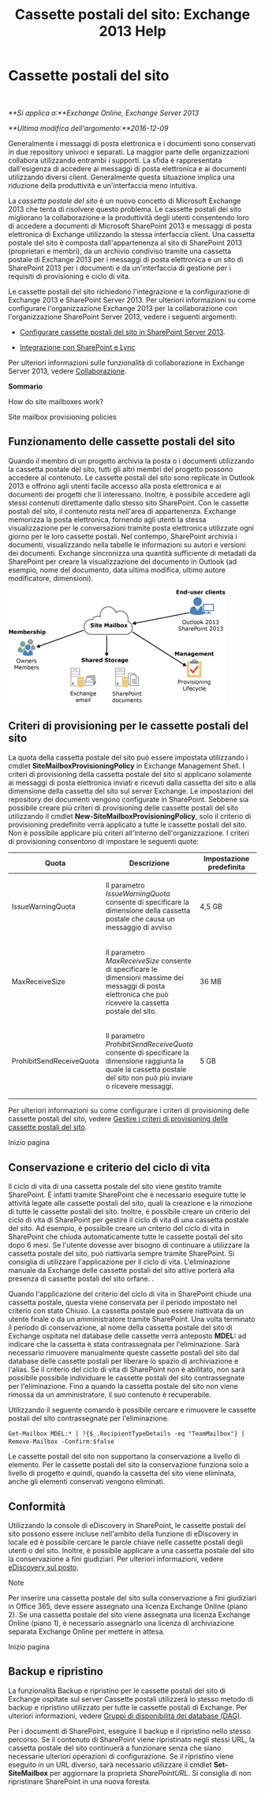 ﻿---
title: 'Cassette postali del sito: Exchange 2013 Help'
TOCTitle: Cassette postali del sito
ms:assetid: 2c4393f4-d274-4e6c-bd09-9577e68c5a33
ms:mtpsurl: https://technet.microsoft.com/it-it/library/JJ150499(v=EXCHG.150)
ms:contentKeyID: 50480310
ms.date: 05/22/2018
mtps_version: v=EXCHG.150
ms.translationtype: MT
---

# Cassette postali del sito

 

_**Si applica a:**Exchange Online, Exchange Server 2013_

_**Ultima modifica dell'argomento:**2016-12-09_

Generalmente i messaggi di posta elettronica e i documenti sono conservati in due repository univoci e separati. La maggior parte delle organizzazioni collabora utilizzando entrambi i supporti. La sfida è rappresentata dall'esigenza di accedere ai messaggi di posta elettronica e ai documenti utilizzando diversi client. Generalmente questa situazione implica una riduzione della produttività e un'interfaccia meno intuitiva.

La *cassetta postale del sito* è un nuovo concetto di Microsoft Exchange 2013 che tenta di risolvere questo problema. Le cassette postali dei sito migliorano la collaborazione e la produttività degli utenti consentendo loro di accedere a documenti di Microsoft SharePoint 2013 e messaggi di posta elettronica di Exchange utilizzando la stessa interfaccia client. Una cassetta postale del sito è composta dall'appartenenza al sito di SharePoint 2013 (proprietari e membri), da un archivio condiviso tramite una cassetta postale di Exchange 2013 per i messaggi di posta elettronica e un sito di SharePoint 2013 per i documenti e da un'interfaccia di gestione per i requisiti di provisioning e ciclo di vita.

Le cassette postali del sito richiedono l'integrazione e la configurazione di Exchange 2013 e SharePoint Server 2013. Per ulteriori informazioni su come configurare l'organizzazione Exchange 2013 per la collaborazione con l'organizzazione SharePoint Server 2013, vedere i seguenti argomenti:

  - [Configurare cassette postali del sito in SharePoint Server 2013](https://go.microsoft.com/fwlink/p/?linkid=258264).

  - [Integrazione con SharePoint e Lync](integration-with-sharepoint-and-lync-exchange-2013-help.md)

Per ulteriori informazioni sulle funzionalità di collaborazione in Exchange Server 2013, vedere [Collaborazione](collaboration-exchange-2013-help.md).

**Sommario**

How do site mailboxes work?

Site mailbox provisioning policies

## Funzionamento delle cassette postali del sito

Quando il membro di un progetto archivia la posta o i documenti utilizzando la cassetta postale del sito, tutti gli altri membri del progetto possono accedere al contenuto. Le cassette postali del sito sono replicate in Outlook 2013 e offrono agli utenti facile accesso alla posta elettronica e ai documenti dei progetti che li interessano. Inoltre, è possibile accedere agli stessi contenuti direttamente dallo stesso sito SharePoint. Con le cassette postali del sito, il contenuto resta nell'area di appartenenza. Exchange memorizza la posta elettronica, fornendo agli utenti la stessa visualizzazione per le conversazioni tramite posta elettronica utilizzate ogni giorno per le loro cassette postali. Nel contempo, SharePoint archivia i documenti, visualizzando nella tabelle le informazioni su autori e versioni dei documenti. Exchange sincronizza una quantità sufficiente di metadati da SharePoint per creare la visualizzazione del documento in Outlook (ad esempio, nome del documento, data ultima modifica, ultimo autore modificatore, dimensioni).

![Diagramma di archiviazione e utilizzo delle cassette postali del sito](images/JJ150499.b98be571-d2e0-4ebd-9fe2-440a14e91e35(EXCHG.150).gif "Diagramma di archiviazione e utilizzo delle cassette postali del sito")

## Criteri di provisioning per le cassette postali del sito

La quota della cassetta postale del sito può essere impostata utilizzando i cmdlet **SiteMailboxProvisioningPolicy** in Exchange Management Shell. I criteri di provisioning della cassetta postale del sito si applicano solamente ai messaggi di posta elettronica inviati e ricevuti dalla cassetta del sito e alla dimensione della cassetta del sito sul server Exchange. Le impostazioni del repository dei documenti vengono configurate in SharePoint. Sebbene sia possibile creare più criteri di provisioning delle cassette postali del sito utilizzando il cmdlet **New-SiteMailboxProvisioningPolicy**, solo il criterio di provisioning predefinito verrà applicato a tutte le cassette postali del sito. Non è possibile applicare più criteri all'interno dell'organizzazione. I criteri di provisioning consentono di impostare le seguenti quote:


<table>
<colgroup>
<col style="width: 33%" />
<col style="width: 33%" />
<col style="width: 33%" />
</colgroup>
<thead>
<tr class="header">
<th>Quota</th>
<th>Descrizione</th>
<th>Impostazione predefinita</th>
</tr>
</thead>
<tbody>
<tr class="odd">
<td><p>IssueWarningQuota</p></td>
<td><p>Il parametro <em>IssueWarningQuota</em> consente di specificare la dimensione della cassetta postale che causa un messaggio di avviso</p></td>
<td><p>4,5 GB</p></td>
</tr>
<tr class="even">
<td><p>MaxReceiveSize</p></td>
<td><p>Il parametro <em>MaxReceiveSize</em> consente di specificare le dimensioni massime dei messaggi di posta elettronica che può ricevere la cassetta postale del sito.</p></td>
<td><p>36 MB</p></td>
</tr>
<tr class="odd">
<td><p>ProhibitSendReceiveQuota</p></td>
<td><p>Il parametro <em>ProhibitSendReceiveQuota</em> consente di specificare la dimensione raggiunta la quale la cassetta postale del sito non può più inviare o ricevere messaggi.</p></td>
<td><p>5 GB</p></td>
</tr>
</tbody>
</table>


Per ulteriori informazioni su come configurare i criteri di provisioning delle cassette postali del sito, vedere [Gestire i criteri di provisioning delle cassette postali del sito](manage-site-mailbox-provisioning-policies-exchange-2013-help.md).

Inizio pagina

## Conservazione e criterio del ciclo di vita

Il ciclo di vita di una cassetta postale del sito viene gestito tramite SharePoint. È infatti tramite SharePoint che è necessario eseguire tutte le attività legate alle cassette postali del sito, quali la creazione e la rimozione di tutte le cassette postali del sito. Inoltre, è possibile creare un criterio del ciclo di vita di SharePoint per gestire il ciclo di vita di una cassetta postale del sito. Ad esempio, è possibile creare un criterio del ciclo di vita in SharePoint che chiuda automaticamente tutte le cassette postali del sito dopo 6 mesi. Se l'utente dovesse aver bisogno di continuare a utilizzare la cassetta postale del sito, può riattivarla sempre tramite SharePoint. Si consiglia di utilizzare l'applicazione per il ciclo di vita. L'eliminazione manuale da Exchange delle cassette postali del sito attive porterà alla presenza di cassette postali del sito orfane. .

Quando l'applicazione del criterio del ciclo di vita in SharePoint chiude una cassetta postale, questa viene conservata per il periodo impostato nel criterio con stato Chiuso. La cassetta postale può essere riattivata da un utente finale o da un amministratore tramite SharePoint. Una volta terminato il periodo di conservazione, al nome della cassetta postale del sito di Exchange ospitata nel database delle cassette verrà anteposto **MDEL:** ad indicare che la cassetta è stata contrassegnata per l'eliminazione. Sarà necessario rimuovere manualmente queste cassette postali del sito dal database delle cassette postali per liberare lo spazio di archiviazione e l'alias. Se il criterio del ciclo di vita di SharePoint non è abilitato, non sarà possibile possibile individuare le cassette postali del sito contrassegnate per l'eliminazione. Fino a quando la cassetta postale del sito non viene rimossa da un amministratore, il suo contenuto è recuperabile.

Utilizzando il seguente comando è possibile cercare e rimuovere le cassette postali del sito contrassegnate per l'eliminazione.

    Get-Mailbox MDEL:* | ?{$_.RecipientTypeDetails -eq "TeamMailbox"} | Remove-Mailbox -Confirm:$false

Le cassette postali del sito non supportano la conservazione a livello di elemento. Per le cassette postali del sito la conservazione funziona solo a livello di progetto e quindi, quando la cassetta del sito viene eliminata, anche gli elementi conservati vengono eliminati.

## Conformità

Utilizzando la console di eDiscovery in SharePoint, le cassette postali del sito possono essere incluse nell'ambito della funzione di eDiscovery in locale ed è possibile cercare le parole chiave nelle cassette postali degli utenti o del sito. Inoltre, è possibile applicare a una cassetta postale del sito la conservazione a fini giudiziari. Per ulteriori informazioni, vedere [eDiscovery sul posto](in-place-ediscovery-exchange-2013-help.md).


> [!NOTE]
> Per inserire una cassetta postale del sito sulla conservazione a fini giudiziari in Office 365, deve essere assegnato una licenza Exchange Online (piano 2). Se una cassetta postale del sito viene assegnata una licenza Exchange Online (piano 1), è necessario assegnarlo una licenza di archiviazione separata Exchange Online per mettere in attesa.



Inizio pagina

## Backup e ripristino

La funzionalità Backup e ripristino per le cassette postali del sito di Exchange ospitate sul server Cassette postali utilizzerà lo stesso metodo di backup e ripristino utilizzato per tutte le cassette postali di Exchange. Per ulteriori informazioni, vedere [Gruppi di disponibilità dei database (DAG)](database-availability-groups-dags-exchange-2013-help.md).

Per i documenti di SharePoint, eseguire il backup e il ripristino nello stesso percorso. Se il contenuto di SharePoint viene ripristinato negli stessi URL, la cassetta postale del sito continuerà a funzionare senza che siano necessarie ulteriori operazioni di configurazione. Se il ripristino viene eseguito in un URL diverso, sarà necessario utilizzare il cmdlet **Set-SiteMailbox** per aggiornare la proprietà *SharePointURL*. Si consiglia di non ripristinare SharePoint in una nuova foresta.


